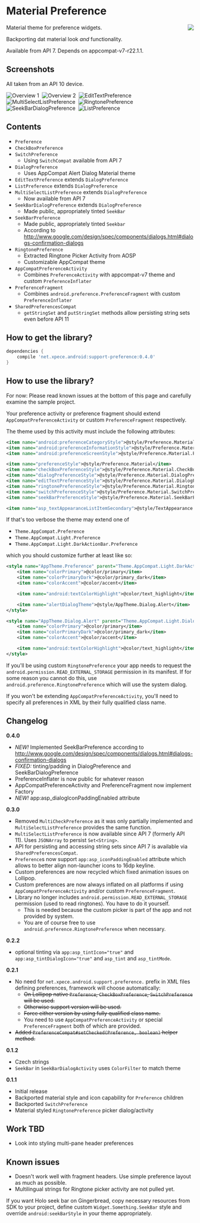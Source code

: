 # Material Preference

<img src="./sample/src/main/res/mipmap-xxhdpi/ic_launcher.png" align="right" style="margin-left: 1em;"/>

Material theme for preference widgets.

Backporting dat material look *and* functionality.

Available from API 7. Depends on appcompat-v7-r22.1.1.

## Screenshots

All taken from an API 10 device.

![Overview 1](./docs/device-2015-05-20-041715.png)&nbsp;
![Overview 2](./docs/device-2015-05-20-043843.png)&nbsp;
![EditTextPreference](./docs/device-2015-05-20-044009.png)&nbsp;
![MultiSelectListPreference](./docs/device-2015-05-20-044135.png)&nbsp;
![RingtonePreference](./docs/device-2015-05-20-042549.png)&nbsp;
![SeekBarDialogPreference](./docs/device-2015-05-20-042608.png)&nbsp;
![ListPreference](./docs/device-2015-05-20-044237.png)

## Contents

- `Preference`
- `CheckBoxPreference`
- `SwitchPreference`
    - Using `SwitchCompat` available from API 7
- `DialogPreference`
    - Uses AppCompat Alert Dialog Material theme
- `EditTextPreference` extends `DialogPreference`
- `ListPreference` extends `DialogPreference`
- `MultiSelectListPreference` extends `DialogPreference`
    - Now available from API 7
- `SeekBarDialogPreference` extends `DialogPreference`
    - Made public, appropriately tinted `SeekBar`
- `SeekBarPreference`
    - Made public, appropriately tinted `Seekbar`
    - According to http://www.google.com/design/spec/components/dialogs.html#dialogs-confirmation-dialogs
- `RingtonePreference`
    - Extracted Ringtone Picker Activity from AOSP
    - Customizable AppCompat theme
- `AppCompatPreferenceActivity`
    - Combines `PreferenceActivity` with appcompat-v7 theme and custom `PreferenceInflater`
-  `PreferenceFragment`
    - Combines `android.preference.PreferenceFragment` with custom `PreferenceInflater`
- `SharedPreferencesCompat`
    - `getStringSet` and `putStringSet` methods allow persisting string sets even before API 11

## How to get the library?

```groovy
dependencies {
    compile 'net.xpece.android:support-preference:0.4.0'
}
```

## How to use the library?

For now: Please read known issues at the bottom of this page and carefully examine the sample project.

Your preference activity or preference fragment should extend `AppCompatPreferenceActivity` or custom `PreferenceFragment` respectively.

The theme used by this activity must include the following attributes:

```xml
<item name="android:preferenceCategoryStyle">@style/Preference.Material.Category</item>
<item name="android:preferenceInformationStyle">@style/Preference.Material.Information</item>
<item name="android:preferenceScreenStyle">@style/Preference.Material.PreferenceScreen</item>

<item name="preferenceStyle">@style/Preference.Material</item>
<item name="checkBoxPreferenceStyle">@style/Preference.Material.CheckBoxPreference</item>
<item name="dialogPreferenceStyle">@style/Preference.Material.DialogPreference</item>
<item name="editTextPreferenceStyle">@style/Preference.Material.DialogPreference.EditTextPreference</item>
<item name="ringtonePreferenceStyle">@style/Preference.Material.RingtonePreference</item>
<item name="switchPreferenceStyle">@style/Preference.Material.SwitchPreference</item>
<item name="seekBarPreferenceStyle">@style/Preference.Material.SeekBarPreference</item>

<item name="asp_textAppearanceListItemSecondary">@style/TextAppearance.AppCompat.Body1</item>
```

If that's too verbose the theme may extend one of

- `Theme.AppCompat.Preference`
- `Theme.AppCompat.Light.Preference`
- `Theme.AppCompat.Light.DarkActionBar.Preference`

which you should customize further at least like so:

```xml
<style name="AppTheme.Preference" parent="Theme.AppCompat.Light.DarkActionBar.Preference">
    <item name="colorPrimary">@color/primary</item>
    <item name="colorPrimaryDark">@color/primary_dark</item>
    <item name="colorAccent">@color/accent</item>

    <item name="android:textColorHighlight">@color/text_highlight</item>

    <item name="alertDialogTheme">@style/AppTheme.Dialog.Alert</item>
</style>

<style name="AppTheme.Dialog.Alert" parent="Theme.AppCompat.Light.Dialog.Alert">
    <item name="colorPrimary">@color/primary</item>
    <item name="colorPrimaryDark">@color/primary_dark</item>
    <item name="colorAccent">@color/accent</item>

    <item name="android:textColorHighlight">@color/text_highlight</item>
</style>
```

If you'll be using custom `RingtonePreference` your app needs to request the `android.permission.READ_EXTERNAL_STORAGE` permission in its manifest. If for some reason you cannot do this, use `android.preference.RingtonePreference` which will use the system dialog.

If you won't be extending `AppCompatPreferenceActivity`, you'll need to specify all preferences in XML by their fully qualified class name.

## Changelog

**0.4.0**
- *NEW!* Implemented SeekBarPreference according to http://www.google.com/design/spec/components/dialogs.html#dialogs-confirmation-dialogs
- *FIXED:* tinting/padding in DialogPreference and SeekBarDialogPreference
- PreferenceInflater is now public for whatever reason
- AppCompatPreferenceActivity and PreferenceFragment now implement Factory<Preference>
- *NEW!* app:asp_dialogIconPaddingEnabled attribute

**0.3.0**
- Removed `MultiCheckPreference` as it was only partially implemented and `MultiSelectListPreference` provides the same function.
- `MultiSelectListPreference` is now available since API 7 (formerly API 11). Uses `JSONArray` to persist `Set<String>`.
- API for persisting and accessing string sets since API 7 is available via `SharedPreferencesCompat`.
- `Preference`s now support `app:asp_iconPaddingEnabled` attribute which allows to better align non-launcher icons to 16dp keyline.
- Custom preferences are now recycled which fixed animation issues on Lollipop.
- Custom preferences are now always inflated on all platforms if using `AppCompatPreferenceActivity` and/or custom `PreferenceFragment`.
- Library no longer includes `android.permission.READ_EXTERNAL_STORAGE` permission (used to read ringtones). You have to do it yourself.
    - This is needed because the custom picker is part of the app and not provided by system.
    - You are of course free to use `android.preference.RingtonePreference` when necessary.

**0.2.2**
- optional tinting via `app:asp_tintIcon="true"` and `app:asp_tintDialogIcon="true"` and `asp_tint` and `asp_tintMode`.

**0.2.1**
- No need for `net.xpece.android.support.preference.` prefix in XML files defining preferences, framework will choose automatically:
    - <s>On Lollipop native `Preference`, `CheckBoxPreference`, `SwitchPreference` will be used.</s>
    - <s>Otherwise support version will be used.</s>
    - <s>Force either version by using fully qualified class name.</s>
    - You need to use `AppCompatPreferenceActivity` or special `PreferenceFragment` both of which are provided.
- <s>Added `PreferenceCompat#setChecked(Preference, boolean)` helper method.</s>

**0.1.2**
- Czech strings
- `SeekBar` in `SeekBarDialogActivity` uses `ColorFilter` to match theme

**0.1.1**
- Initial release
- Backported material style and icon capability for `Preference` children
- Backported `SwitchPreference`
- Material styled `RingtonePreference` picker dialog/activity

## Work TBD
- Look into styling multi-pane header preferences

## Known issues

- Doesn't work well with fragment headers. Use simple preference layout as much as possible.
- Multilingual strings for Ringtone picker activity are not pulled yet.

If you want Holo seek bar on Gingerbread, copy necessary resources from SDK to your project, define
custom `Widget.Something.SeekBar` style and override `android:seekBarStyle` in your theme appropriately.
